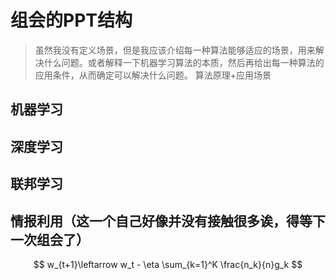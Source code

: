 # 组会的PPT结构


> 虽然我没有定义场景，但是我应该介绍每一种算法能够适应的场景，用来解决什么问题。或者解释一下机器学习算法的本质，然后再给出每一种算法的应用条件，从而确定可以解决什么问题。
> 算法原理+应用场景


## 机器学习

## 深度学习

## 联邦学习


## 情报利用（这一个自己好像并没有接触很多诶，得等下一次组会了）

$$
w_{t+1}\leftarrow w_t - \eta \sum_{k=1}^K \frac{n_k}{n}g_k
$$